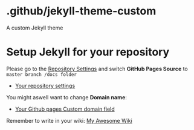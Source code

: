 # .github/jekyll-theme-custom
A custom Jekyll theme


# Setup Jekyll for your repository

Please go to the [Repository Settings](../../../settings#options_bucket) and switch **GitHub Pages Source** to ```master branch /docs folder```
* [Your repository settings](../../../settings#options_bucket)


You might aswell want to change **Domain name**: 
* [Your Github pages Custom domain field](../../../settings#pages-cname-field)

Remember to write in your wiki: [My Awesome Wiki](../../../wiki)


